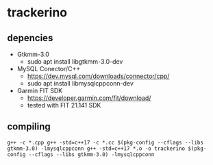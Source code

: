 # trackerino

## depencies
- Gtkmm-3.0
  - sudo apt install libgtkmm-3.0-dev
- MySQL Conector/C++
  - https://dev.mysql.com/downloads/connector/cpp/
  - sudo apt install libmysqlcppconn-dev
- Garmin FIT SDK
  - https://developer.garmin.com/fit/download/
  - tested with FIT 21.141 SDK

## compiling
``g++ -c *.cpp
g++ -std=c++17 -c *.cc $(pkg-config --cflags --libs gtkmm-3.0) -lmysqlcppconn
g++ -std=c++17 *.o -o trackerino $(pkg-config --cflags --libs gtkmm-3.0) -lmysqlcppconn``
